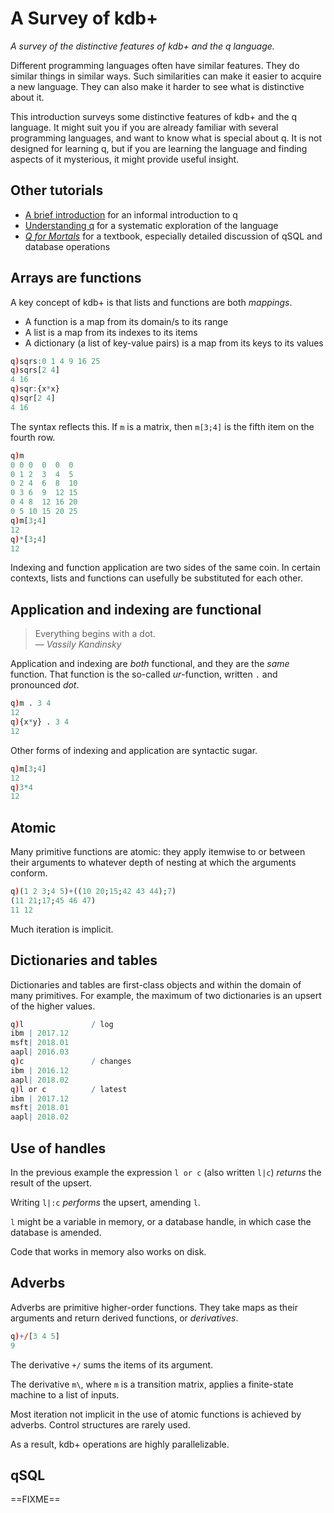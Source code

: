 # A Survey of kdb+



_A survey of the distinctive features of kdb+ and the q language._

Different programming languages often have similar features. 
They do similar things in similar ways.
Such similarities can make it easier to acquire a new language. 
They can also make it harder to see what is distinctive about it. 

This introduction surveys some distinctive features of kdb+ and the q language.
It might suit you if you are already familiar with several programming languages, and want to know what is special about q. 
It is not designed for learning q, but if you are learning the language and finding aspects of it mysterious, it might provide useful insight.

## Other tutorials

-   [A brief introduction](/tutorials/first-steps) for an informal introduction to q
-   [Understanding q](/tutorials/understanding) for a systematic exploration of the language
-    [_Q for Mortals_](http://code.kx.com/qfm3) for a textbook, especially detailed discussion of qSQL and database operations


## Arrays are functions

A key concept of kdb+ is that lists and functions are both _mappings_.

-   A function is a map from its domain/s to its range
-   A list is a map from its indexes to its items 
-   A dictionary (a list of key-value pairs) is a map from its keys to its values 

```q
q)sqrs:0 1 4 9 16 25
q)sqrs[2 4]
4 16
q)sqr:{x*x}
q)sqr[2 4]
4 16
```
The syntax reflects this. If `m` is a matrix, then `m[3;4]` is the fifth item on the fourth row. 
```q
q)m
0 0 0  0  0  0
0 1 2  3  4  5
0 2 4  6  8  10
0 3 6  9  12 15
0 4 8  12 16 20
0 5 10 15 20 25
q)m[3;4]
12
q)*[3;4]
12
```
Indexing and function application are two sides of the same coin. 
In certain contexts, lists and functions can usefully be substituted for each other.


## Application and indexing are functional

> Everything begins with a dot.  
> — _Vassily Kandinsky_

Application and indexing are _both_ functional, and they are the _same_ function.
That function is the so-called _ur_-function, written `.` and pronounced _dot_.
```q
q)m . 3 4
12
q){x*y} . 3 4
12
```
Other forms of indexing and application are syntactic sugar.
```q
q)m[3;4]
12
q)3*4
12
```


## Atomic

Many primitive functions are atomic: they apply itemwise to or between their arguments to whatever depth of nesting at which the arguments conform.
```q
q)(1 2 3;4 5)+((10 20;15;42 43 44);7)
(11 21;17;45 46 47)
11 12
```
Much iteration is implicit. 


## Dictionaries and tables

Dictionaries and tables are first-class objects and within the domain of many primitives.
For example, the maximum of two dictionaries is an upsert of the higher values.
```q
q)l               / log
ibm | 2017.12
msft| 2018.01
aapl| 2016.03
q)c               / changes
ibm | 2016.12
aapl| 2018.02
q)l or c          / latest
ibm | 2017.12
msft| 2018.01
aapl| 2018.02
```


## Use of handles

In the previous example the expression `l or c` (also written `l|c`) _returns_ the result of the upsert. 

Writing `l|:c` _performs_ the upsert, amending `l`. 

`l` might be a variable in memory, or a database handle, in which case the database is amended. 

Code that works in memory also works on disk.


## Adverbs

Adverbs are primitive higher-order functions. 
They take maps as their arguments and return derived functions, or _derivatives_.
```q
q)+/[3 4 5]
9
```
The derivative `+/` sums the items of its argument. 

The derivative `m\`, where `m` is a transition matrix, applies a finite-state machine to a list of inputs. 

Most iteration not implicit in the use of atomic functions is achieved by adverbs. Control structures are rarely used.

As a result, kdb+ operations are highly parallelizable. 


## qSQL

==FIXME==